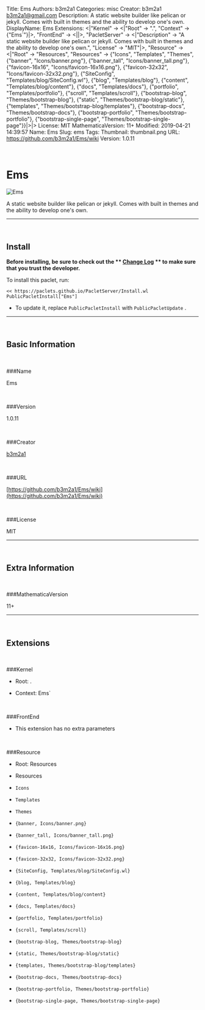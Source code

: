 Title: Ems
Authors: b3m2a1
Categories: misc
Creator: b3m2a1 <b3m2a1@gmail.com>
Description: A static website builder like pelican or jekyll. Comes with built in themes and the ability to develop one's own.
DisplayName: Ems
Extensions: <|"Kernel" -> <|"Root" -> ".", "Context" -> {"Ems`"}|>, "FrontEnd" -> <||>, "PacletServer" -> <|"Description" -> "A static website builder like pelican or jekyll. Comes with built in themes and the ability to develop one's own.", "License" -> "MIT"|>, "Resource" -> <|"Root" -> "Resources", "Resources" -> {"Icons", "Templates", "Themes", {"banner", "Icons/banner.png"}, {"banner_tall", "Icons/banner_tall.png"}, {"favicon-16x16", "Icons/favicon-16x16.png"}, {"favicon-32x32", "Icons/favicon-32x32.png"}, {"SiteConfig", "Templates/blog/SiteConfig.wl"}, {"blog", "Templates/blog"}, {"content", "Templates/blog/content"}, {"docs", "Templates/docs"}, {"portfolio", "Templates/portfolio"}, {"scroll", "Templates/scroll"}, {"bootstrap-blog", "Themes/bootstrap-blog"}, {"static", "Themes/bootstrap-blog/static"}, {"templates", "Themes/bootstrap-blog/templates"}, {"bootstrap-docs", "Themes/bootstrap-docs"}, {"bootstrap-portfolio", "Themes/bootstrap-portfolio"}, {"bootstrap-single-page", "Themes/bootstrap-single-page"}}|>|>
License: MIT
MathematicaVersion: 11+
Modified: 2019-04-21 14:39:57
Name: Ems
Slug: ems
Tags: 
Thumbnail: thumbnail.png
URL: https://github.com/b3m2a1/Ems/wiki
Version: 1.0.11

<a id="ems" class="Section" style="width:0;height:0;margin:0;padding:0;">&zwnj;</a>

# Ems

![Ems]({filename}/img/Ems/thumbnail.png)

A static website builder like pelican or jekyll. Comes with built in themes and the ability to develop one's own.

---

<a id="install" class="Subsection" style="width:0;height:0;margin:0;padding:0;">&zwnj;</a>

## Install

**Before installing, be sure to check out the ** **[Change Log](https://paclets.github.io/PacletServer/pages/log.html)** ** to make sure that you trust the developer.**

To install this paclet, run:

    << https://paclets.github.io/PacletServer/Install.wl
    PublicPacletInstall["Ems"]

*  To update it, replace  `PublicPacletInstall` with  `PublicPacletUpdate` . 

---

<a id="basicinformation" class="Subsection" style="width:0;height:0;margin:0;padding:0;">&zwnj;</a>

## Basic Information

<a id="name" class="Subsubsection" style="width:0;height:0;margin:0;padding:0;">&zwnj;</a>

###Name

Ems

<a id="version" class="Subsubsection" style="width:0;height:0;margin:0;padding:0;">&zwnj;</a>

###Version

1.0.11

<a id="creator" class="Subsubsection" style="width:0;height:0;margin:0;padding:0;">&zwnj;</a>

###Creator

[b3m2a1](mailto:b3m2a1@gmail.com)

<a id="url" class="Subsubsection" style="width:0;height:0;margin:0;padding:0;">&zwnj;</a>

###URL

[https://github.com/b3m2a1/Ems/wiki](https://github.com/b3m2a1/Ems/wiki)

<a id="license" class="Subsubsection" style="width:0;height:0;margin:0;padding:0;">&zwnj;</a>

###License

MIT

---

<a id="extrainformation" class="Subsection" style="width:0;height:0;margin:0;padding:0;">&zwnj;</a>

## Extra Information

<a id="mathematicaversion" class="Subsubsection" style="width:0;height:0;margin:0;padding:0;">&zwnj;</a>

###MathematicaVersion

11+

---

<a id="extensions" class="Subsection" style="width:0;height:0;margin:0;padding:0;">&zwnj;</a>

## Extensions

<a id="kernel" class="Subsubsection" style="width:0;height:0;margin:0;padding:0;">&zwnj;</a>

###Kernel

*  Root: .

*  Context: Ems`

<a id="frontend" class="Subsubsection" style="width:0;height:0;margin:0;padding:0;">&zwnj;</a>

###FrontEnd

*  This extension has no extra parameters

<a id="resource" class="Subsubsection" style="width:0;height:0;margin:0;padding:0;">&zwnj;</a>

###Resource

*  Root: Resources

*  Resources

  *  `Icons`

  *  `Templates`

  *  `Themes`

  *  `{banner, Icons/banner.png}`

  *  `{banner_tall, Icons/banner_tall.png}`

  *  `{favicon-16x16, Icons/favicon-16x16.png}`

  *  `{favicon-32x32, Icons/favicon-32x32.png}`

  *  `{SiteConfig, Templates/blog/SiteConfig.wl}`

  *  `{blog, Templates/blog}`

  *  `{content, Templates/blog/content}`

  *  `{docs, Templates/docs}`

  *  `{portfolio, Templates/portfolio}`

  *  `{scroll, Templates/scroll}`

  *  `{bootstrap-blog, Themes/bootstrap-blog}`

  *  `{static, Themes/bootstrap-blog/static}`

  *  `{templates, Themes/bootstrap-blog/templates}`

  *  `{bootstrap-docs, Themes/bootstrap-docs}`

  *  `{bootstrap-portfolio, Themes/bootstrap-portfolio}`

  *  `{bootstrap-single-page, Themes/bootstrap-single-page}`